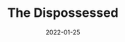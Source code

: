 ---
date: 2022-01-25
dateYear: 2022
isbn: 9780062421074
title: The Dispossessed
description: "A bleak moon settled by utopian anarchists, Anarres has long been isolated from other worlds, including its mother planet, Urras—a civilization of warring nations, great poverty, and immense wealth. Now Shevek, a brilliant physicist, is determined to reunite the two planets, which have been divided by centuries of distrust. He will seek answers, question the unquestionable, and attempt to tear down the walls of hatred that have kept them apart. To visit Urras—to learn, to teach, to share—will require great sacrifice and risks, which Shevek willingly accepts. But the ambitious scientist's gift is soon seen as a threat, and in the profound conflict that ensues, he must reexamine his beliefs even as he ignites the fires of change."
cover: cover-the-dispossessed.jpeg
coverGoogle: https://books.google.com/books/content?id=X_YVrgEACAAJ&printsec=frontcover&img=1&zoom=1&source=gbs_api
pageCount: 400
authors: Ursula K. Le Guin
publishers: Harper Perennial
published: 2015-09-29
publishedYear: 2015
shelves:
- fiction
- science-fiction
---